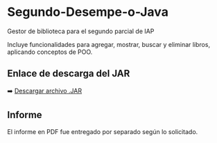 # Segundo-Desempe-o-Java
Gestor de biblioteca para el segundo parcial de IAP

Incluye funcionalidades para agregar, mostrar, buscar y eliminar libros, aplicando conceptos de POO.

## Enlace de descarga del JAR

➡️ [Descargar archivo .JAR](./2do%20Desempe%C3%B1o%20IAP%20-%20Proyecto.jar)

## Informe

El informe en PDF fue entregado por separado según lo solicitado.

